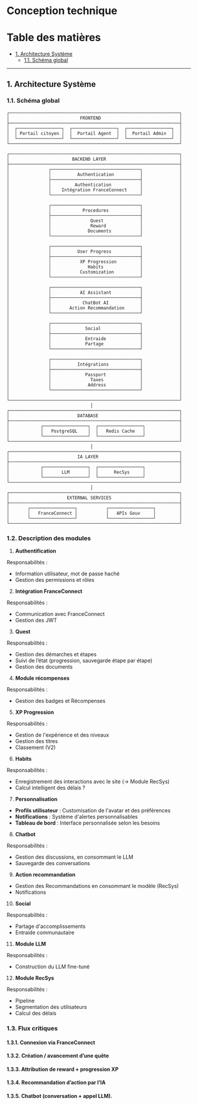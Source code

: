 # Conception technique

# Table des matières

- [1. Architecture Système](#1-architecture-systeme)
  - [1.1. Schéma global](#11-schema-global)

---

## 1. Architecture Système

### 1.1. Schéma global

```
┌─────────────────────────────────────────────────────────────────┐
│                           FRONTEND                              │
├─────────────────────────────────────────────────────────────────┤
│  ┌─────────────────┐  ┌─────────────────┐  ┌─────────────────┐  │
│  │ Portail citoyen │  │  Portail Agent  │  │  Portail Admin  │  │
│  └─────────────────┘  └─────────────────┘  └─────────────────┘  │
└─────────────────────────────────────────────────────────────────┘

┌─────────────────────────────────────────────────────────────────┐
│                        BACKEND LAYER                            │
├─────────────────────────────────────────────────────────────────┤
│               ┌──────────────────────────────────┐              │
│               │          Authentication          │              │
│               ├──────────────────────────────────┤              │
│               │         Authentication           │              │
│               │    Intégration FranceConnect     │              │
│               └──────────────────────────────────┘              │
│                                                                 │
│               ┌──────────────────────────────────┐              │
│               │            Procedures            │              │
│               ├──────────────────────────────────┤              │
│               │               Quest              │              │
│               │               Reward             │              │
│               │              Documents           │              │
│               └──────────────────────────────────┘              │
│                                                                 │
│               ┌──────────────────────────────────┐              │
│               │          User Progress           │              │
│               ├──────────────────────────────────┤              │
│               │           XP Progression         │              │
│               │              Habits              │              │
│               │           Customization          │              │
│               └──────────────────────────────────┘              │
│                                                                 │
│               ┌──────────────────────────────────┐              │
│               │           AI Assistant           │              │
│               ├──────────────────────────────────┤              │
│               │            ChatBot AI            │              │
│               │       Action Recommandation      │              │
│               └──────────────────────────────────┘              │
│                                                                 │
│               ┌──────────────────────────────────┐              │
│               │             Social               │              │
│               ├──────────────────────────────────┤              │
│               │             Entraide             │              │
│               │             Partage              │              │
│               └──────────────────────────────────┘              │
│                                                                 │
│               ┌──────────────────────────────────┐              │
│               │          Intégrations            │              │
│               ├──────────────────────────────────┤              │
│               │             Passport             │              │
│               │               Taxes              │              │
│               │              Address             │              │
│               └──────────────────────────────────┘              │
│                                                                 │
└─────────────────────────────────────────────────────────────────┘
                                │
┌─────────────────────────────────────────────────────────────────┐
│                          DATABASE                               │
├─────────────────────────────────────────────────────────────────┤
│            ┌─────────────────┐  ┌─────────────────┐             │
│            │   PostgreSQL    │  │   Redis Cache   │             │
│            └─────────────────┘  └─────────────────┘             │
└─────────────────────────────────────────────────────────────────┘
                                │
┌─────────────────────────────────────────────────────────────────┐
│                          IA LAYER                               │
├─────────────────────────────────────────────────────────────────┤
│            ┌─────────────────┐  ┌─────────────────┐             │
│            │       LLM       │  │      RecSys     │             │
│            └─────────────────┘  └─────────────────┘             │
└─────────────────────────────────────────────────────────────────┘
                                │
┌─────────────────────────────────────────────────────────────────┐
│                      EXTERNAL SERVICES                          │
├─────────────────────────────────────────────────────────────────┤
│       ┌─────────────────┐           ┌─────────────────┐         │
│       │   FranceConnect │           │   APIs Gouv     │         │
│       └─────────────────┘           └─────────────────┘         │
└─────────────────────────────────────────────────────────────────┘
```

### 1.2. Description des modules

1. **Authentification**

Responsabilités :

- Information utilisateur, mot de passe haché
- Gestion des permissions et rôles

2.  **Intégration FranceConnect**

Responsabilités :

- Communication avec FranceConnect
- Gestion des JWT

3. **Quest**

Responsabilités :

- Gestion des démarches et étapes
- Suivi de l’état (progression, sauvegarde étape par étape)
- Gestion des documents

4. **Module récompenses**

Responsabilités :

- Gestion des badges et Récompenses

5. **XP Progression**

Responsabilités :

- Gestion de l'expérience et des niveaux
- Gestion des titres
- Classement (V2)

6. **Habits**

Responsabilités :

- Enregistrement des interactions avec le site (-> Module RecSys)
- Calcul intelligent des délais ?

7. **Personnalisation**

- **Profils utilisateur** : Customisation de l'avatar et des préférences
- **Notifications** : Système d'alertes personnalisables
- **Tableau de bord** : Interface personnalisée selon les besoins

8. **Chatbot**

Responsabilités :

- Gestion des discussions, en consommant le LLM
- Sauvegarde des conversations

9. **Action recommandation**

- Gestion des Recommandations en consommant le modèle (RecSys)
- Notifications

10. **Social**

Responsabilités :

- Partage d'accomplissements
- Entraide communautaire

11. **Module LLM**

Responsabilités :

- Construction du LLM fine-tuné

12. **Module RecSys**

Responsabilités :

- Pipeline
- Segmentation des utilisateurs
- Calcul des délais

### 1.3. Flux critiques

#### 1.3.1. Connexion via FranceConnect

#### 1.3.2. Création / avancement d’une quête

#### 1.3.3. Attribution de reward + progression XP

#### 1.3.4. Recommandation d’action par l’IA

#### 1.3.5. Chatbot (conversation + appel LLM).
